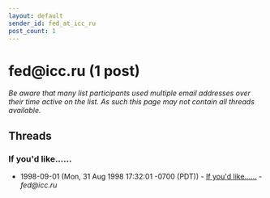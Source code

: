 ```yaml
---
layout: default
sender_id: fed_at_icc_ru
post_count: 1
---
```


# fed<span>@</span>icc.ru (1 post)

_Be aware that many list participants used multiple email addresses over their time active on the list. As such this page may not contain all threads available._

## Threads

### If you'd like......
+ 1998-09-01 (Mon, 31 Aug 1998 17:32:01 -0700 (PDT)) - [If you'd like......](/archive/1998/09/fc828323a079973786387b9e73e5b10a9d0c92319249a6d3c1a378f3ee95a42a) - _fed@icc.ru_

